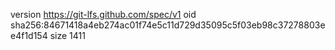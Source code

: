 version https://git-lfs.github.com/spec/v1
oid sha256:84671418a4eb274ac01f74e5c11d729d35095c5f03eb98c37278803ee4f1d154
size 1411
